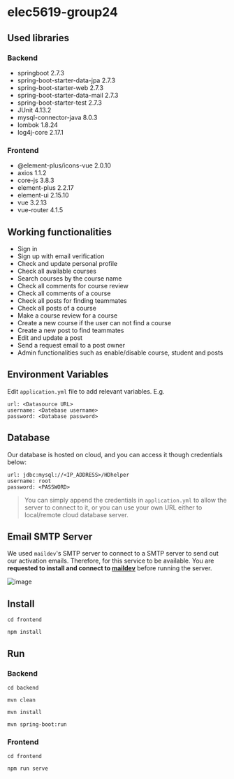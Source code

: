 # elec5619-group24

## Used libraries

### Backend

* springboot 2.7.3
* spring-boot-starter-data-jpa 2.7.3
* spring-boot-starter-web 2.7.3
* spring-boot-starter-data-mail 2.7.3
* spring-boot-starter-test 2.7.3
* JUnit 4.13.2
* mysql-connector-java 8.0.3
* lombok 1.8.24
* log4j-core 2.17.1

### Frontend

* @element-plus/icons-vue 2.0.10
* axios 1.1.2
* core-js 3.8.3
* element-plus 2.2.17
* element-ui 2.15.10
* vue 3.2.13
* vue-router 4.1.5

## Working functionalities

* Sign in
* Sign up with email verification
* Check and update personal profile
* Check all available courses
* Search courses by the course name
* Check all comments for course review
* Check all comments of a course 
* Check all posts for finding teammates
* Check all posts of a course
* Make a course review for a course
* Create a new course if the user can not find a course
* Create a new post to find teammates
* Edit and update a post
* Send a request email to a post owner
* Admin functionalities such as enable/disable course, student and posts

## Environment Variables
Edit `application.yml` file to add relevant variables. E.g.

```
url: <Datasource URL>
username: <Datebase username>
password: <Database password>
```

## Database

Our database is hosted on cloud, and you can access it though credentials below:

```
url: jdbc:mysql://<IP_ADDRESS>/HDhelper
username: root
password: <PASSWORD>
```

> You can simply append the credentials in `application.yml` to allow the server to connect to it, or you can use your own URL either to local/remote cloud database server.

## Email SMTP Server

We used `maildev`'s SMTP server to connect to a SMTP server to send out our activation emails. Therefore, for this service to be available. You are **requested to install and connect to [maildev](https://github.com/maildev/maildev)** before running the server.

![image](https://user-images.githubusercontent.com/61271027/193802860-d32378da-ac0e-4864-ad7b-7bfe84f2837c.png)

## Install

```shell
cd frontend

npm install
```

## Run

### Backend

```shell
cd backend

mvn clean

mvn install

mvn spring-boot:run
```

### Frontend

```shell
cd frontend

npm run serve
```
